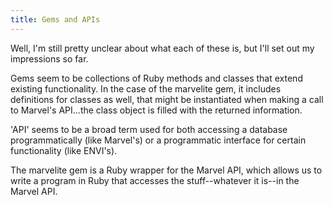 ```yaml
---
title: Gems and APIs
---
```


Well, I'm still pretty unclear about what each of these is, but I'll set out my impressions
so far.

Gems seem to be collections of Ruby methods and classes that extend existing functionality.
In the case of the marvelite gem, it includes definitions for classes as well, that might
be instantiated when making a call to Marvel's API...the class object is filled with the 
returned information.

'API' seems to be a broad term used for both accessing a database programmatically (like 
Marvel's) or a programmatic interface for certain functionality (like ENVI's).

The marvelite gem is a Ruby wrapper for the Marvel API, which allows us to write a
program in Ruby that accesses the stuff--whatever it is--in the Marvel API.